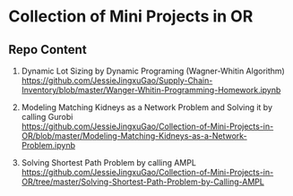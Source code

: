 # Collection of Mini Projects in OR

## Repo Content
1. Dynamic Lot Sizing by Dynamic Programing (Wagner-Whitin Algorithm)</br>
https://github.com/JessieJingxuGao/Supply-Chain-Inventory/blob/master/Wanger-Whitin-Programming-Homework.ipynb

2. Modeling Matching Kidneys as a Network Problem and Solving it by calling Gurobi </br>
https://github.com/JessieJingxuGao/Collection-of-Mini-Projects-in-OR/blob/master/Modeling-Matching-Kidneys-as-a-Network-Problem.ipynb

3. Solving Shortest Path Problem by calling AMPL </br>
https://github.com/JessieJingxuGao/Collection-of-Mini-Projects-in-OR/tree/master/Solving-Shortest-Path-Problem-by-Calling-AMPL
